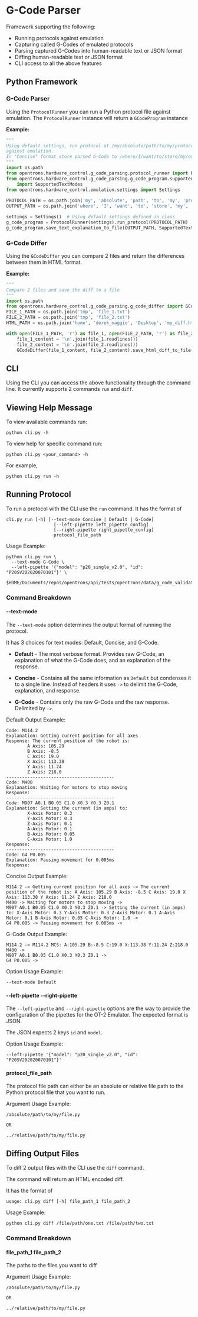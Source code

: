 # G-Code Parser

Framework supporting the following: 
* Running protocols against emulation 
* Capturing called G-Codes of emulated protocols
* Parsing captured G-Codes into human-readable text or JSON format
* Diffing human-readable text or JSON format
* CLI access to all the above features

## Python Framework

### G-Code Parser

Using the `ProtocolRunner` you can run a Python protocol file against emulation.
The `ProtocolRunner` instance will return a `GCodeProgram` instance 

**Example:**
```python
"""
Using default settings, run protocol at /my/absolute/path/to/my/protocol.py
against emulation. 
In "Concise" format store parsed G-Code to /where/I/want/to/store/my/output.txt  
"""
import os.path
from opentrons.hardware_control.g_code_parsing.protocol_runner import ProtocolRunner
from opentrons.hardware_control.g_code_parsing.g_code_program.supported_text_modes \
    import SupportedTextModes
from opentrons.hardware_control.emulation.settings import Settings
 
PROTOCOL_PATH = os.path.join('my', 'absolute', 'path', 'to', 'my', 'protocol.py')
OUTPUT_PATH = os.path.join('where', 'I', 'want', 'to', 'store', 'my', 'output.txt')

settings = Settings()  # Using default settings defined in class
g_code_program = ProtocolRunner(settings).run_protocol(PROTOCOL_PATH)
g_code_program.save_text_explanation_to_file(OUTPUT_PATH, SupportedTextModes.CONCISE)
```

### G-Code Differ

Using the `GCodeDiffer` you can compare 2 files and return the differences between
them in HTML format.

**Example:**
```python
"""
Compare 2 files and save the diff to a file
"""
import os.path
from opentrons.hardware_control.g_code_parsing.g_code_differ import GCodeDiffer
FILE_1_PATH = os.path.join('tmp', 'file_1.txt')
FILE_2_PATH = os.path.join('tmp', 'file_2.txt')
HTML_PATH = os.path.join('home', 'derek_maggio', 'Desktop', 'my_diff.html')

with open(FILE_1_PATH, 'r') as file_1, open(FILE_2_PATH, 'r') as file_2:
    file_1_content = '\n'.join(file_1.readlines())
    file_2_content = '\n'.join(file_2.readlines())
    GCodeDiffer(file_1_content, file_2_content).save_html_diff_to_file(HTML_PATH)
```

## CLI

Using the CLI you can access the above functionality through the command line.
It currently supports 2 commands `run` and `diff`.

## Viewing Help Message

To view available commands run:
```shell
python cli.py -h
```

To view help for specific command run: 
```shell
python cli.py <your_command> -h
```
For example, 
```shell
python cli.py run -h
```

## Running Protocol

To run a protocol with the CLI use the `run` command. 
It has the format of 
```
cli.py run [-h] [--text-mode Concise | Default | G-Code]
                  [--left-pipette left_pipette_config]
                  [--right-pipette right_pipette_config]
                  protocol_file_path
```

Usage Example:
```shell
python cli.py run \
  --text-mode G-Code \
  --left-pipette '{"model": "p20_single_v2.0", "id": "P20SV202020070101"}' \
  $HOME/Documents/repos/opentrons/api/tests/opentrons/data/g_code_validation_protocols/smoothie_protocol.py
```

### Command Breakdown

#### --text-mode
The `--text-mode` option determines the output format of running the protocol. 

It has 3 choices for text modes: Default, Concise, and G-Code.

* **Default** - The most verbose format. Provides raw G-Code, an explanation of what the G-Code 
  does, and an explanation of the response. 
  
* **Concise** - Contains all the same information as `Default` but condenses it to a single line. 
Instead of headers it uses `->` to delimit the G-Code, explanation, and response. 
  
* **G-Code** - Contains only the raw G-Code and the raw response. Delimited by `->`.

Default Output Example: 
```
Code: M114.2 
Explanation: Getting current position for all axes
Response: The current position of the robot is:
        A Axis: 105.29
        B Axis: -8.5
        C Axis: 19.0
        X Axis: 113.38
        Y Axis: 11.24
        Z Axis: 218.0
-----------------------------------------
Code: M400 
Explanation: Waiting for motors to stop moving
Response: 
-----------------------------------------
Code: M907 A0.1 B0.05 C1.0 X0.3 Y0.3 Z0.1
Explanation: Setting the current (in amps) to:
        X-Axis Motor: 0.3
        Y-Axis Motor: 0.3
        Z-Axis Motor: 0.1
        A-Axis Motor: 0.1
        B-Axis Motor: 0.05
        C-Axis Motor: 1.0
Response: 
-----------------------------------------
Code: G4 P0.005
Explanation: Pausing movement for 0.005ms
Response: 
```

Concise Output Example: 
```
M114.2 -> Getting current position for all axes -> The current position of the robot is: A Axis: 105.29 B Axis: -8.5 C Axis: 19.0 X Axis: 113.38 Y Axis: 11.24 Z Axis: 218.0
M400 -> Waiting for motors to stop moving ->
M907 A0.1 B0.05 C1.0 X0.3 Y0.3 Z0.1 -> Setting the current (in amps) to: X-Axis Motor: 0.3 Y-Axis Motor: 0.3 Z-Axis Motor: 0.1 A-Axis Motor: 0.1 B-Axis Motor: 0.05 C-Axis Motor: 1.0 ->
G4 P0.005 -> Pausing movement for 0.005ms ->
```

G-Code Output Example:
```
M114.2 -> M114.2 MCS: A:105.29 B:-8.5 C:19.0 X:113.38 Y:11.24 Z:218.0
M400 ->
M907 A0.1 B0.05 C1.0 X0.3 Y0.3 Z0.1 ->
G4 P0.005 ->
```

Option Usage Example:
```shell
--text-mode Default
```

#### --left-pipette --right-pipette

The `--left-pipette` and `--right-pipette` options are the way to provide the configuration
of the pipettes for the OT-2 Emulator. The expected format is JSON.

The JSON expects 2 keys `id` and `model`.

Option Usage Example:
```shell
--left-pipette '{"model": "p20_single_v2.0", "id": "P20SV202020070101"}'
```

#### protocol_file_path

The protocol file path can either be an absolute or relative file path to the 
Python protocol file that you want to run.

Argument Usage Example:
```
/absolute/path/to/my/file.py

OR

../relative/path/to/my/file.py
```

## Diffing Output Files

To diff 2 output files with the CLI use the `diff` command. 

The command will return an HTML encoded diff.

It has the format of 
```
usage: cli.py diff [-h] file_path_1 file_path_2
```

Usage Example:
```shell
python cli.py diff /file/path/one.txt /file/path/two.txt
```

### Command Breakdown

#### file_path_1 file_path_2
The paths to the files you want to diff

Argument Usage Example:
```
/absolute/path/to/my/file.py

OR

../relative/path/to/my/file.py
```